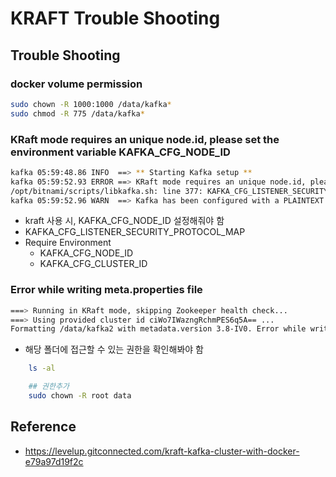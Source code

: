 # KRAFT Trouble Shooting

## Trouble Shooting

### docker volume permission

```sh
sudo chown -R 1000:1000 /data/kafka*
sudo chmod -R 775 /data/kafka*
```

### KRaft mode requires an unique node.id, please set the environment variable KAFKA_CFG_NODE_ID

```sh
kafka 05:59:48.86 INFO  ==> ** Starting Kafka setup **
kafka 05:59:52.93 ERROR ==> KRaft mode requires an unique node.id, please set the environment variable KAFKA_CFG_NODE_ID
/opt/bitnami/scripts/libkafka.sh: line 377: KAFKA_CFG_LISTENER_SECURITY_PROTOCOL_MAP: unbound variable
kafka 05:59:52.96 WARN  ==> Kafka has been configured with a PLAINTEXT listener, this setting is not recommended for production environments.
```

- kraft 사용 시, KAFKA_CFG_NODE_ID 설정해줘야 함
- KAFKA_CFG_LISTENER_SECURITY_PROTOCOL_MAP
- Require Environment
    - KAFKA_CFG_NODE_ID
    - KAFKA_CFG_CLUSTER_ID

###  Error while writing meta.properties file

```sh
===> Running in KRaft mode, skipping Zookeeper health check...
===> Using provided cluster id ciWo7IWazngRchmPES6q5A== ...
Formatting /data/kafka2 with metadata.version 3.8-IV0. Error while writing meta.properties file /data/kafka2: /data/kafka2/bootstrap.checkpoint.tmp
```

- 해당 폴더에 접근할 수 있는 권한을 확인해봐야 함

```sh
    ls -al

    ## 권한추가
    sudo chown -R root data
```

## Reference

- https://levelup.gitconnected.com/kraft-kafka-cluster-with-docker-e79a97d19f2c